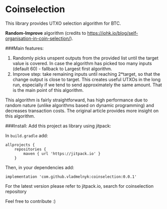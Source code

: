 # Coinselection

This library provides UTXO selection algorithm for BTC.

**Random-Improve** algorithm (credits to https://iohk.io/blog/self-organisation-in-coin-selection/). 

###Main features:
1. Randomly picks unspent outputs from the provided list until the target value is covered. In case the algorithm has picked too many inputs (default 60) - fallback to Largest first algorithm.
2. Improve step: take remaining inputs until reaching 2*target, so that the change output is close to target. This creates useful UTXOs in the long run, especially if we tend to send approximately the same amount. That is the main point of this algorithm. 

This algorithm is fairly straightforward, has high performance due to random nature (unlike algorithms based on dynamic programming) and decreases transaction costs. The original article provides more insight on this algorithm.

###Install:
Add this project as library using jitpack:

In `build.gradle` add:

    allprojects {
        repositories {
            maven { url 'https://jitpack.io' }
        }
 
 Then, in your dependencies add:
 
    implementation 'com.github.vladmelnyk:coinselection:0.0.1' 
    
For the latest version please refer to jitpack.io, search for coinselection repository

 
Feel free to contribute :)